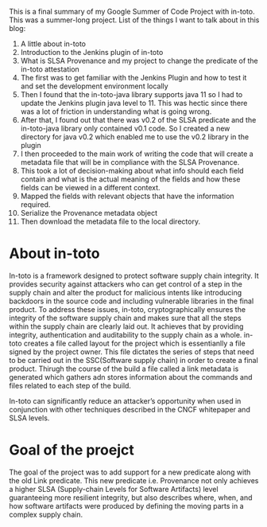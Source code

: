 This is a final summary of my Google Summer of Code Project with in-toto. This was a summer-long project. List of the things I want to talk about in this blog:

1. A little about in-toto 
2. Introduction to the Jenkins plugin of in-toto
3. What is SLSA Provenance and my project to change the predicate of the in-toto attestation
4. The first was to get familiar with the Jenkins Plugin and how to test it and set the development environment locally
5. Then I found that the in-toto-java library supports java 11 so I had to update the Jenkins plugin java level to 11. This was hectic since there was a lot of friction in understanding what is going wrong.
6. After that, I found out that there was v0.2 of the SLSA predicate and the in-toto-java library only contained v0.1 code. So I created a new directory for java v0.2 which enabled me to use the v0.2 library in the plugin
7. I then proceeded to the main work of writing the code that will create a metadata file that will be in compliance with the SLSA Provenance.
8. This took a lot of decision-making about what info should each field contain and what is the actual meaning of the fields and how these fields can be viewed in a different context.
9. Mapped the fields with relevant objects that have the information required.
10. Serialize the Provenance metadata object
11. Then download the metadata file to the local directory.


# About in-toto

In-toto is a framework designed to protect software supply chain integrity. It provides security against attackers who can get control of a step in the supply chain and alter the product for malicious intents like introducing backdoors in the source code and including vulnerable libraries in the final product. To address these issues, in-toto, cryptographically ensures the integrity of the software supply chain and makes sure that all the steps within the supply chain are clearly laid out. It achieves that by providing integrity, authentication and auditability to the supply chain as a whole. in-toto creates a file called layout for the project which is essentianlly a file signed by the project owner. This file dictates the series of steps that need to be carried out in the SSC(Software supply chain) in order to create a final product. Thirugh the course of the build a file called a link metadata is generated which gathers adn stores information about the commands and files related to each step of the build.   


In-toto can significantly reduce an attacker’s opportunity when used in conjunction with other techniques described in the CNCF whitepaper and SLSA levels.

# Goal of the proejct

The goal of the project was to add support for a new predicate along with the old Link predicate. This new predicate i.e. Provenance not only achieves a higher SLSA (Supply-chain Levels for Software Artifacts) level guaranteeing more resilient integrity, but also describes where, when, and how software artifacts were produced by defining the moving parts in a complex supply chain. 